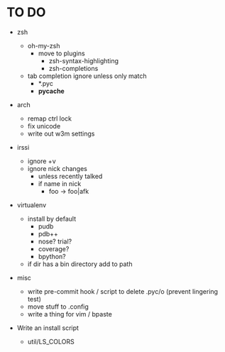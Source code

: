 TO DO
=====

* zsh
    * oh-my-zsh
        * move to plugins
            * zsh-syntax-highlighting
            * zsh-completions
    * tab completion ignore unless only match
        * *.pyc
        * __pycache__

* arch
    * remap ctrl lock
    * fix unicode
    * write out w3m settings

* irssi
    * ignore +v
    * ignore nick changes
        * unless recently talked
        * if name in nick
            * foo -> foo|afk

* virtualenv
    * install by default
        * pudb
        * pdb++
        * nose? trial?
        * coverage?
        * bpython?
    * if dir has a bin directory add to path

* misc
    * write pre-commit hook / script to delete .pyc/o (prevent lingering test)
    * move stuff to .config
    * write a thing for vim / bpaste

* Write an install script
    * util/LS_COLORS
